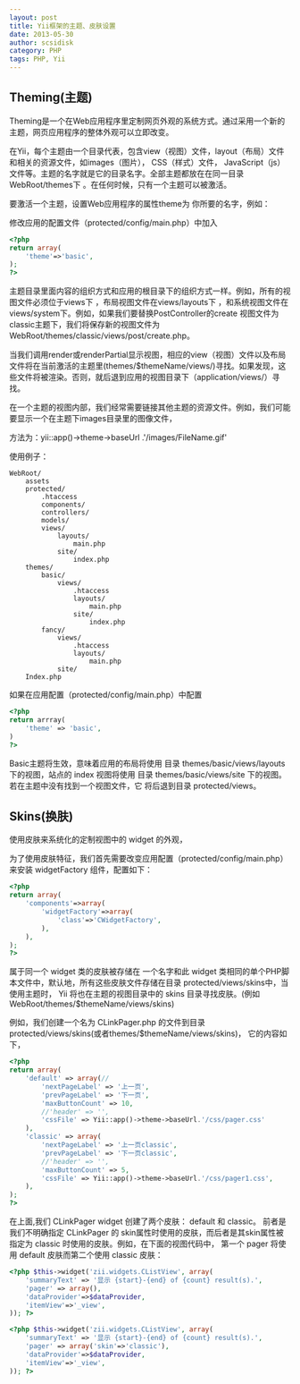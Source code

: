 ```yaml
---
layout: post
title: Yii框架的主题、皮肤设置
date: 2013-05-30
author: scsidisk
category: PHP
tags: PHP, Yii
---
```


## Theming(主题)

Theming是一个在Web应用程序里定制网页外观的系统方式。通过采用一个新的主题，网页应用程序的整体外观可以立即改变。

在Yii，每个主题由一个目录代表，包含view（视图）文件，layout（布局）文件和相关的资源文件，如images（图片）， CSS（样式）文件， JavaScript（js）文件等。主题的名字就是它的目录名字。全部主题都放在在同一目录WebRoot/themes下 。在任何时候，只有一个主题可以被激活。

要激活一个主题，设置Web应用程序的属性theme为 你所要的名字，例如：

修改应用的配置文件（protected/config/main.php）中加入

```php
<?php
return array(
	'theme'=>'basic',
);
?>
```

主题目录里面内容的组织方式和应用的根目录下的组织方式一样。例如，所有的视图文件必须位于views下 ，布局视图文件在views/layouts下 ，和系统视图文件在views/system下。例如，如果我们要替换PostController的create 视图文件为classic主题下，我们将保存新的视图文件为WebRoot/themes/classic/views/post/create.php。

当我们调用render或renderPartial显示视图，相应的view（视图）文件以及布局文件将在当前激活的主题里(themes/$themeName/views/)寻找。如果发现，这些文件将被渲染。否则，就后退到应用的视图目录下（application/views/）寻找。

在一个主题的视图内部，我们经常需要链接其他主题的资源文件。例如，我们可能要显示一个在主题下images目录里的图像文件，

方法为：yii::app()->theme->baseUrl .'/images/FileName.gif'

使用例子：

```
WebRoot/
	assets
	protected/
		.htaccess
		components/
		controllers/
		models/
		views/
			layouts/
				main.php
			site/
				index.php
	themes/
		basic/
			views/
				.htaccess
				layouts/
					main.php
				site/
					index.php
		fancy/
			views/
				.htaccess
				layouts/
					main.php
			site/
	Index.php
```

如果在应用配置（protected/config/main.php）中配置

```php
<?php
return arrray(
	'theme' => 'basic',
)
?>
```

Basic主题将生效，意味着应用的布局将使用 目录 themes/basic/views/layouts 下的视图，站点的 index 视图将使用 目录 themes/basic/views/site 下的视图。若在主题中没有找到一个视图文件，它 将后退到目录 protected/views。

## Skins(换肤)

使用皮肤来系统化的定制视图中的 widget 的外观，

为了使用皮肤特征，我们首先需要改变应用配置（protected/config/main.php）来安装 widgetFactory 组件，配置如下：

```php
<?php
return array(
	'components'=>array(
		'widgetFactory'=>array(
			'class'=>'CWidgetFactory',
		),
	),
);
?>
```

属于同一个 widget 类的皮肤被存储在 一个名字和此 widget 类相同的单个PHP脚本文件中，默认地，所有这些皮肤文件存储在目录 protected/views/skins中，当使用主题时， Yii 将也在主题的视图目录中的 skins 目录寻找皮肤。(例如WebRoot/themes/$themeName/views/skins)

例如，我们创建一个名为 CLinkPager.php 的文件到目录 protected/views/skins(或者themes/$themeName/views/skins)， 它的内容如下，

```php
<?php
return array(
	'default' => array(//
		'nextPageLabel' => '上一页',
		'prevPageLabel' => '下一页',
		'maxButtonCount' => 10,
		//'header' => '',
		'cssFile' => Yii::app()->theme->baseUrl.'/css/pager.css'
	),
	'classic' => array(
		'nextPageLabel' => '上一页classic',
		'prevPageLabel' => '下一页classic',
		//'header' => '',
		'maxButtonCount' => 5,
		'cssFile' => Yii::app()->theme->baseUrl.'/css/pager1.css',
	),
);
?>
```

在上面,我们 CLinkPager widget 创建了两个皮肤： default 和 classic。 前者是我们不明确指定 CLinkPager 的 skin属性时使用的皮肤，而后者是其skin属性被指定为 classic 时使用的皮肤。例如，在下面的视图代码中， 第一个 pager 将使用 default 皮肤而第二个使用 classic 皮肤：

```php
<?php $this->widget('zii.widgets.CListView', array(
	'summaryText' => '显示 {start}-{end} of {count} result(s).',
	'pager' => array(),
	'dataProvider'=>$dataProvider,
	'itemView'=>'_view',
)); ?>
```

```php
<?php $this->widget('zii.widgets.CListView', array(
	'summaryText' => '显示 {start}-{end} of {count} result(s).',
	'pager' => array('skin'=>'classic'),
	'dataProvider'=>$dataProvider,
	'itemView'=>'_view',
)); ?>
```

